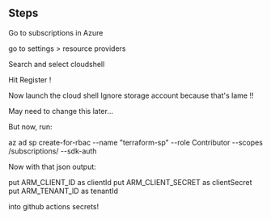 ## Steps


Go to subscriptions in Azure

go to settings > resource providers

Search and select cloudshell

Hit Register !

Now launch the cloud shell
Ignore storage account because that's lame !!

May need to change this later...

But now, run:

az ad sp create-for-rbac --name "terraform-sp" --role Contributor --scopes /subscriptions/<subscription-id> --sdk-auth


Now with that json output:

put ARM_CLIENT_ID as clientId
put ARM_CLIENT_SECRET as clientSecret
put ARM_TENANT_ID as tenantId

into github actions secrets!